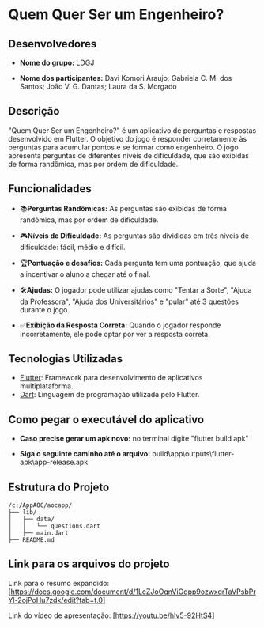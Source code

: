 # Quem Quer Ser um Engenheiro?

## Desenvolvedores

- **Nome do grupo:** LDGJ

- **Nome dos participantes:**
Davi Komori Araujo; 
Gabriela C. M. dos Santos; 
João V. G. Dantas; 
Laura da S. Morgado

## Descrição

"Quem Quer Ser um Engenheiro?" é um aplicativo de perguntas e respostas desenvolvido em Flutter. O objetivo do jogo é responder corretamente às perguntas para acumular pontos e se formar como engenheiro. O jogo apresenta perguntas de diferentes níveis de dificuldade, que são exibidas de forma randômica, mas por ordem de dificuldade.

## Funcionalidades

- 📚**Perguntas Randômicas:** As perguntas são exibidas de forma randômica, mas por ordem de dificuldade.

- 🎮**Níveis de Dificuldade:** As perguntas são divididas em três níveis de dificuldade: fácil, médio e difícil.

- 🏆**Pontuação e desafios:** Cada pergunta tem uma pontuação, que ajuda a incentivar o aluno a chegar até o final.

- 🛠️**Ajudas:** O jogador pode utilizar ajudas como "Tentar a Sorte", "Ajuda da Professora", "Ajuda dos Universitários" e "pular" até 3 questões durante o jogo.

- ✅**Exibição da Resposta Correta:** Quando o jogador responde incorretamente, ele pode optar por ver a resposta correta.

## Tecnologias Utilizadas

- [Flutter](https://flutter.dev/): Framework para desenvolvimento de aplicativos multiplataforma.
- [Dart](https://dart.dev/): Linguagem de programação utilizada pelo Flutter.

## Como pegar o executável do aplicativo
- **Caso precise gerar um apk novo:** no terminal digite "flutter build apk"

- **Siga o seguinte caminho até o arquivo:** build\app\outputs\flutter-apk\app-release.apk

## Estrutura do Projeto

```plaintext
/c:/AppAOC/aocapp/
├── lib/
│   ├── data/
│   │   └── questions.dart
│   ├── main.dart
├── README.md
```

## Link para os arquivos do projeto

Link para o resumo expandido: [https://docs.google.com/document/d/1LcZJoOqnViOdpp9ozwxqrTaVPsbPrYl-2ojPoHu7zdk/edit?tab=t.0]

Link do vídeo de apresentação: [https://youtu.be/hIv5-92HtS4]